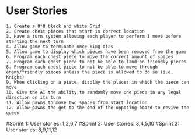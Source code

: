 # User Stories
	1. Create a 8*8 black and white Grid
	2. Create chest pieces that start in correct location
	3. Have a turn system allowing each player to perform 1 move before starting the next turn
	4. Allow game to terminate once king dies
	5. Allow game to display which pieces have been removed from the game
	6. Program each chest piece to move the correct amount of spaces
	7. Program each chest piece to not be able to land on friendly pieces
	8. Program each chest piece to not be able to move through enemy/friendly pieces unless the piece is allowed to do so (i.e. Knight)
	9. When clicking on a piece, display the places in which the piece can move
	10. Give the AI the ability to randomly move one piece in any legal direction on its turn
	11. Allow pawns to move two spaces from start location
	12. Allow pawns the get to the end of the opposing board to revive the queen


#Sprint 1:
  User stories: 1,2,6,7
#Sprint 2:
  User stories: 3,4,5,10
#Sprint 3:
  User stories: 8,9,11,12

